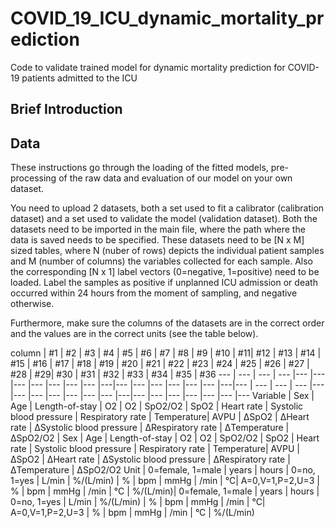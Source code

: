 # COVID_19_ICU_dynamic_mortality_prediction
Code to validate trained model for dynamic mortality prediction for COVID-19 patients admitted to the ICU


## Brief Introduction

## Data
These instructions go through the loading of the fitted models, pre-processing of the raw data and evaluation of our model on your own dataset.

You need to upload 2 datasets, both a set used to fit a calibrator (calibration dataset) and a set used to validate the model (validation dataset). 
Both the datasets need to be imported in the main file, where the path where the data is saved needs to be specified. These datasets need to be [N x M] sized tables, where N (nuber of rows) depicts the individual patient samples and M (number of columns) the variables collected for each sample. Also the corresponding [N x 1] label vectors (0=negative, 1=positive) need to be loaded. 
Label the samples as positive if unplanned ICU admission or death occurred within 24 hours from the moment of sampling, and negative otherwise.

Furthermore, make sure the columns of the datasets are in the correct order and the values are in the correct units (see the table below).



column | #1 | #2 | #3 | #4 | #5 | #6 | #7 | #8 | #9 | #10 | #11| #12 | #13 | #14 | #15 | #16 | #17 | #18 | #19 | #20 | #21 | #22 | #23 | #24 | #25 | #26 | #27 | #28 | #29| #30 | #31 | #32 | #33 | #34 | #35 | #36
--- | --- | --- | --- |--- |--- |--- |--- |--- |--- |--- |---|--- |--- |--- |--- |--- |--- |---|--- | --- | --- | --- |--- |--- |--- |--- |--- |--- |--- |---|--- |--- |--- |--- |--- |--- |---
Variable | Sex | Age | Length-of-stay | O2 | O2 | SpO2/O2 | SpO2 | Heart rate | Systolic blood pressure | Respiratory rate | Temperature| AVPU | ΔSpO2 | ΔHeart rate | ΔSystolic blood pressure | ΔRespiratory rate | ΔTemperature | ΔSpO2/O2 | Sex | Age | Length-of-stay | O2 | O2 | SpO2/O2 | SpO2 | Heart rate | Systolic blood pressure | Respiratory rate | Temperature| AVPU | ΔSpO2 | ΔHeart rate | ΔSystolic blood pressure | ΔRespiratory rate | ΔTemperature | ΔSpO2/O2
Unit | 0=female, 1=male | years | hours | 0=no, 1=yes | L/min | %/(L/min) | % | bpm | mmHg | /min | °C| A=0,V=1,P=2,U=3 | % | bpm | mmHg | /min | °C | %/(L/min)| 0=female, 1=male | years | hours | 0=no, 1=yes | L/min | %/(L/min) | % | bpm | mmHg | /min | °C| A=0,V=1,P=2,U=3 | % | bpm | mmHg | /min | °C | %/(L/min)
